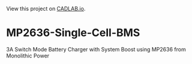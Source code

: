 View this project on [CADLAB.io](https://cadlab.io/project/24484). 

# MP2636-Single-Cell-BMS
3A Switch Mode Battery Charger with System Boost using MP2636 from Monolithic Power
